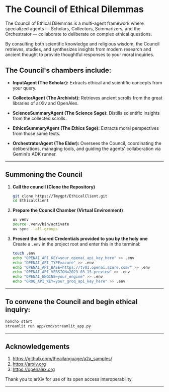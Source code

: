 # The Council of Ethical Dilemmas

The Council of Ethical Dilemmas is a multi-agent framework where specialized agents — Scholars, Collectors, Summarizers, and the Orchestrator — collaborate to deliberate on complex ethical questions.

By consulting both scientific knowledge and religious wisdom, the Council retrieves, studies, and synthesizes insights from modern research and ancient thought to provide thoughtful responses to your moral inquiries.

## The Council's chambers include:

* **InputAgent (The Scholar):** Extracts ethical and scientific concepts from your query.

* **CollectorAgent (The Archivist):** Retrieves ancient scrolls from the great libraries of arXiv and OpenAlex.


* **ScienceSummaryAgent (The Science Sage):** Distills scientific insights from the collected scrolls.


* **EthicsSummaryAgent (The Ethics Sage):** Extracts moral perspectives from those same texts.


* **OrchestratorAgent (The Elder):** Oversees the Council, coordinating the deliberations, managing tools, and guiding the agents' collaboration via Gemini’s ADK runner.



---

## Summoning the Council

1. **Call the council (Clone the Repository)**  
   ```bash
   git clone https://Tmygpt/EthicalClient.git
   cd EthicalClient
   ```

2. **Prepare the Council Chamber (Virtual Environment)**  
   ```bash
   uv venv
   source .venv/bin/activate
   uv sync --all-groups
   ```

3. **Present the Sacred Credentials provided to you by the holy one**  
   Create a `.env` in the project root and enter this in the terminal:  
   ```bash
   touch .env
   echo "OPENAI_API_KEY=your_openai_api_key_here" >> .env
   echo "OPENAI_API_TYPE=azure" >> .env
   echo "OPENAI_API_BASE=https://tv01.openai.azure.com/" >> .env
   echo "OPENAI_API_VERSION=2023-03-15-preview" >> .env
   echo "OPENAI_ENGINE=your_engine" >> .env
   echo "GROQ_API_KEY=your_groq_api_key_here" >> .env
   ```

---

## To convene the Council and begin ethical inquiry:
```bash
honcho start
streamlit run app/cmd/streamlit_app.py
```
---

## Acknowledgements

1. https://github.com/theailanguage/a2a_samples/
2. https://arxiv.org
3. https://openalex.org

Thank you to arXiv for use of its open access interoperability.

---
